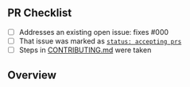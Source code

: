 <!-- 👋 Hi, thanks for sending a PR to single-ranked-vote! 💖.
Please fill out all fields below and make sure each item is true and [x] checked.
Otherwise we may not be able to review your PR. -->

## PR Checklist

- [ ] Addresses an existing open issue: fixes #000
- [ ] That issue was marked as [`status: accepting prs`](https://github.com/tompretty/single-ranked-vote/issues?q=is%3Aopen+is%3Aissue+label%3A%22status%3A+accepting+prs%22)
- [ ] Steps in [CONTRIBUTING.md](https://github.com/tompretty/single-ranked-vote/blob/main/.github/CONTRIBUTING.md) were taken

## Overview

<!-- Description of what is changed and how the code change does that. -->
